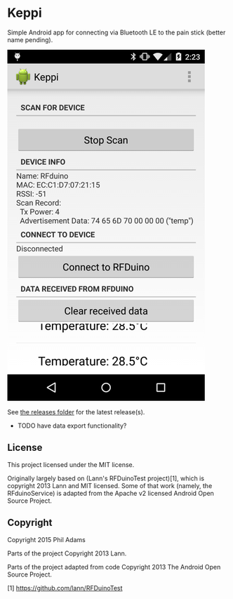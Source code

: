 Keppi
=====

Simple Android app for connecting via Bluetooth LE to the pain stick (better
name pending).

![Image of Keppi](./docs/keppi-image.png)

See [the releases folder](./releases) for the latest release(s).

- TODO have data export functionality?

License
-------

This project licensed under the MIT license.

Originally largely based on (Lann's RFDuinoTest project)[1], which is copyright
2013 Lann and MIT licensed. Some of that work (namely, the RFduinoService) is
adapted from the Apache v2 licensed Android Open Source Project.

Copyright
---------

Copyright 2015 Phil Adams

Parts of the project Copyright 2013 Lann.

Parts of the project adapted from code Copyright 2013 The Android Open Source
Project.

[1] https://github.com/lann/RFDuinoTest
